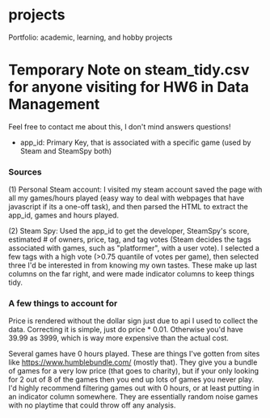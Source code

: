 # projects
Portfolio: academic, learning, and hobby projects


# Temporary Note on steam_tidy.csv for anyone visiting for HW6 in Data Management

Feel free to contact me about this, I don't mind answers questions!

* app_id: Primary Key, that is associated with a specific game (used by Steam and SteamSpy both)

### Sources

(1) Personal Steam account: I visited my steam account saved the page with all my games/hours played (easy way to deal with webpages that have javascript if its a one-off task), and then parsed the HTML to extract the app_id, games and hours played.

(2) Steam Spy: Used the app_id to get the developer, SteamSpy's score, estimated # of owners, price, tag, and tag votes (Steam decides the tags associated with games, such as "platformer", with a user vote). I selected a few tags with a high vote (>0.75 quantile of votes per game), then selected three I'd be interested in from knowing my own tastes. These make up last columns on the far right, and were made indicator columns to keep things tidy.

### A few things to account for

Price is rendered without the dollar sign just due to api I used to collect the data. Correcting it is simple, just do price \* 0.01. Otherwise you'd have 39.99 as 3999, which is way more expensive than the actual cost.

Several games have 0 hours played. These are things I've gotten from sites like https://www.humblebundle.com/ (mostly that). They give you a bundle of games for a very low price (that goes to charity), but if your only looking for 2 out of 8 of the games then you end up lots of games you never play. 
I'd highly recommend filtering games out with 0 hours, or at least putting in an indicator column somewhere. They are essentially random noise games with no playtime that could throw off any analysis.
